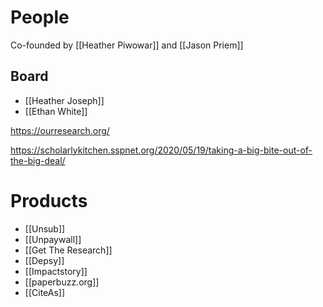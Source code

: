 # People

Co-founded by [[Heather Piwowar]] and [[Jason Priem]]

## Board

- [[Heather Joseph]]
- [[Ethan White]]

https://ourresearch.org/

https://scholarlykitchen.sspnet.org/2020/05/19/taking-a-big-bite-out-of-the-big-deal/

# Products

- [[Unsub]]
- [[Unpaywall]]
- [[Get The Research]]
- [[Depsy]]
- [[Impactstory]]
- [[paperbuzz.org]]
- [[CiteAs]]